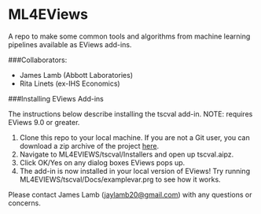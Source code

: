 # ML4EViews

A repo to make some common tools and algorithms from machine learning pipelines available as EViews add-ins.

###Collaborators:

- James Lamb (Abbott Laboratories)
- Rita Linets (ex-IHS Economics)

###Installing EViews Add-ins

The instructions below describe installing the tscval add-in. NOTE: requires EViews 9.0 or greater.

1. Clone this repo to your local machine. If you are not a Git user, you can download a zip archive of the project [here](https://github.com/jameslamb/ML4EVIEWS/archive/master.zip).
2. Navigate to ML4EVIEWS/tscval/Installers and open up tscval.aipz.
3. Click OK/Yes on any dialog boxes EViews pops up.
4. The add-in is now installed in your local version of EViews! Try running ML4EVIEWS/tscval/Docs/examplevar.prg to see how it works.


Please contact James Lamb (jaylamb20@gmail.com) with any questions or concerns.
